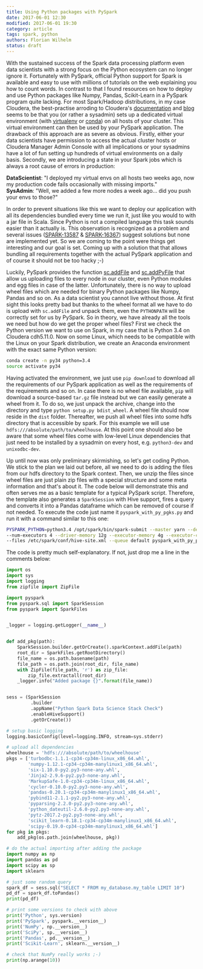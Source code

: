 ```yaml
---
title: Using Python packages with PySpark
date: 2017-06-01 12:30
modified: 2017-06-01 19:30
category: article
tags: spark, python 
authors: Florian Wilhelm
status: draft
---
```


With the sustained success of the Spark data processing platform even data scientists with a strong focus on the Python ecosystem can no longer ignore it. Fortunately with PySpark, official Python support for Spark is available and easy to use with millions of tutorials on the web explaining you how to count words. In contrast to that I found resources on how to deploy and use Python packages like Numpy, Pandas, Scikit-Learn in a PySpark program quite lacking. For most Spark/Hadoop distributions, in my case Cloudera, the best-practise arroding to Cloudera's [documentation][] and [blog][] seems to be that you (or rather a sysadmin) sets up a dedicated virtual environment (with [virtualenv][] or [conda][]) on all hosts of your cluster. This virtual environment can then be used by your PySpark application. The drawback of this approach are as severe as obvious. Firstly, either your data scientists have permission to access the actual cluster hosts or Cloudera Manager Admin Console with all implications or your sysadmins have a lot of fun setting up hundreds of virtual environments on a daily basis. Secondly, we are introducing a state in your Spark jobs which is always a root cause of errors in production:
 
 **DataScientist**: "I deployed my virtual envs on all hosts two weeks ago, now my production code fails occasionally with missing imports."<br />
 **SysAdmin**: "Well, we added a few more nodes a week ago... did you push your envs to those?"

In order to prevent situations like this we want to deploy our application with all its dependencies bundled every time we run it, just like you would to with a jar file in Scala. Since Python is not a compiled language this task sounds easier than it actually is. This observation is recognized as a problem and several issues ([SPARK-13587][] & [SPARK-16367][]) suggest solutions but none are implemented yet. So we are coming to the point were things get interesting and our goal is set. Coming up with a solution that that allows bundling all requirements together with the actual PySpark application and of course it should not be too hacky ;-)

Luckily, PySpark provides the function [sc.addFile][] and [sc.addPyFile][] that allow us uploading files to every node in our cluster, even Python modules and egg files in case of the latter. Unfortunately, there is no way to upload wheel files which are needed for binary Python packages like Numpy, Pandas and so on. As a data scientist you cannot live without those. At first sight this looks pretty bad but thanks to the wheel format all we have to do is upload with ``sc.addFile`` and unpack them, even the ``PYTHONPATH`` will be correctly set for us by PySpark. So in theory, we have already all the tools we need but how do we get the proper wheel files? First we check the Python version we want to use on Spark, in my case that is Python 3.4 on Cloudera cdh5.11.0. Now on some Linux, which needs to be compatible with the Linux on your Spark distribution, we create an Anaconda environment with the exact same Python version:

```bash
conda create -n py34 python=3.4
source activate py34
```

Having activated the environment, we just use ``pip download`` to download all the requirements of our PySpark application as well as the requirements of the requirements and so on. In case there is no wheel file available, ``pip`` will download a source-based ``tar.gz`` file instead but we can easily generate a wheel from it. To do so, we just unpack the archive, change into the directory and type ``python setup.py bdist_wheel``. A wheel file should now reside in the `dist` folder. Thereafter, we push all wheel files into some hdfs directory that is accessible by spark. For this example we will use ``hdfs:///absolute/path/to/wheelhouse``. At this point one should also be aware that some wheel files come with low-level Linux dependencies that just need to be installed by a sysadmin on every host, e.g. ``python3-dev`` and ``unixodbc-dev``.   

Up until now was only preliminary skirmishing, so let's get coding Python. We stick to the plan we laid out before, all we need to do is adding the files from our hdfs directory to the Spark context. Then, we unzip the files since wheel files are just plain zip files with a special structure and some meta information and that's about it. The code below will demonstrate this and often serves me as a basic template for a typical PySpark script. Therefore, the template also generates a ``SparkSession`` with Hive support, fires a query and converts it into a Pandas dataframe which can be removed of course if not needed. To execute the code just name it ``pyspark_with_py_pgks.py`` and run it with a command similar to this one:

```bash
PYSPARK_PYTHON=python3.4 /opt/spark/bin/spark-submit --master yarn --deploy-mode cluster \
--num-executors 4 --driver-memory 12g --executor-memory 4g --executor-cores 1 \ 
--files /etc/spark/conf/hive-site.xml --queue default pyspark_with_py_pgks.py
```

The code is pretty much self-explanatory. If not, just drop me a line in the comments below:
```python
import os
import sys
import logging
from zipfile import ZipFile

import pyspark
from pyspark.sql import SparkSession
from pyspark import SparkFiles


_logger = logging.getLogger(__name__)


def add_pkg(path):
    SparkSession.builder.getOrCreate().sparkContext.addFile(path)
    root_dir = SparkFiles.getRootDirectory()
    file_name = os.path.basename(path)
    file_path = os.path.join(root_dir, file_name)
    with ZipFile(file_path, 'r') as zip_file:
        zip_file.extractall(root_dir)
    _logger.info("Added package {}".format(file_name))    


sess = (SparkSession
         .builder
         .appName("Python Spark Data Science Stack Check")
         .enableHiveSupport()
         .getOrCreate())

# setup basic logging
logging.basicConfig(level=logging.INFO, stream=sys.stderr)

# upload all dependencies
wheelhouse = 'hdfs:///absolute/path/to/wheelhouse'
pkgs = ['turbodbc-1.1.1-cp34-cp34m-linux_x86_64.whl', 
        'numpy-1.12.1-cp34-cp34m-manylinux1_x86_64.whl',
        'six-1.10.0-py2.py3-none-any.whl',
        'Jinja2-2.9.6-py2.py3-none-any.whl',
        'MarkupSafe-1.0-cp34-cp34m-linux_x86_64.whl',
        'cycler-0.10.0-py2.py3-none-any.whl',
        'pandas-0.20.1-cp34-cp34m-manylinux1_x86_64.whl',
        'pybind11-2.1.1-py2.py3-none-any.whl',
        'pyparsing-2.2.0-py2.py3-none-any.whl',
        'python_dateutil-2.6.0-py2.py3-none-any.whl',
        'pytz-2017.2-py2.py3-none-any.whl',
        'scikit_learn-0.18.1-cp34-cp34m-manylinux1_x86_64.whl',
        'scipy-0.19.0-cp34-cp34m-manylinux1_x86_64.whl']
for pkg in pkgs:
    add_pkg(os.path.join(wheelhouse, pkg))

# do the actual importing after adding the package
import numpy as np
import pandas as pd
import scipy as sp
import sklearn

# just some random query 
spark_df = sess.sql("SELECT * FROM my_database.my_table LIMIT 10")
pd_df = spark_df.toPandas()
print(pd_df)

# print some versions to check with above
print('Python', sys.version)
print('PySpark', pyspark.__version__)
print('NumPy', np.__version__)
print('SciPy', sp.__version__)
print('Pandas', pd.__version__)
print('Scikit-Learn', sklearn.__version__)

# check that NumPy really works ;-)
print(np.arange(10))
```

[documentation]: https://www.cloudera.com/documentation/enterprise/5-6-x/topics/spark_python.html#spark_python__section_kr2_4zs_b5
[blog]: http://blog.cloudera.com/blog/2016/02/making-python-on-apache-hadoop-easier-with-anaconda-and-cdh/
[sc.addFile]: http://spark.apache.org/docs/latest/api/python/pyspark.html#pyspark.SparkContext.addFile
[sc.addPyFile]: http://spark.apache.org/docs/latest/api/python/pyspark.html#pyspark.SparkContext.addPyFile
[SPARK-13587]: https://issues.apache.org/jira/browse/SPARK-13587
[SPARK-16367]: https://issues.apache.org/jira/browse/SPARK-16367
[virtualenv]: https://virtualenv.pypa.io/en/stable/
[conda]: https://conda.io/docs/intro.html
